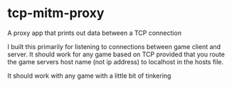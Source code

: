# tcp-mitm-proxy
A proxy app that prints out data between a TCP connection

I built this primarily for listening to connections between game client and server. It should work for any game based on TCP provided that you route the game servers host name (not ip address) to localhost in the hosts file.

It should work with any game with a little bit of tinkering
